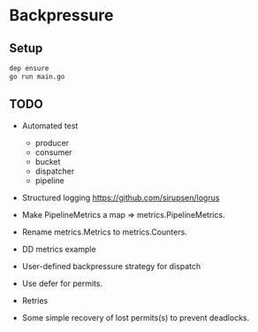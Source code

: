 # Backpressure

## Setup

```bash
dep ensure
go run main.go
```


## TODO

- Automated test
  + producer
  + consumer
  + bucket
  + dispatcher
  - pipeline
- Structured logging https://github.com/sirupsen/logrus
- Make PipelineMetrics a map => metrics.PipelineMetrics.
- Rename metrics.Metrics to metrics.Counters.

- DD metrics example

- User-defined backpressure strategy for dispatch
- Use defer for permits.
- Retries
- Some simple recovery of lost permits(s) to prevent deadlocks.
